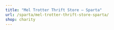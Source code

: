 ```yaml
---
title: "Mel Trotter Thrift Store — Sparta"
url: /sparta/mel-trotter-thrift-store-sparta/
shop: charity
---
```

